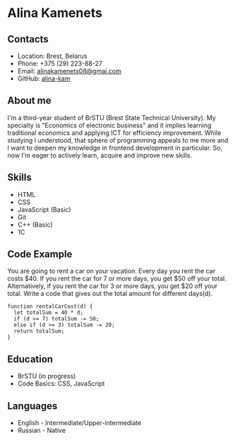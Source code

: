 Alina Kamenets
===
Contacts
---
* Location: Brest, Belarus
* Phone: +375 (29) 223-88-27
* Email: alinakamenets08@gmai.com
* GitHub: [alina-kam](https://github.com/alina-kam)

About me
---
I'm a third-year student of BrSTU (Brest State Technical University). My specialty is "Economics of electronic business" and it implies learning traditional economics and applying ICT for efficiency improvement. While studying I understood, that sphere of programming appeals to me more and I want to deepen my knowledge in frontend development in particular. So, now I'm eager to actively learn, acquire and improve new skills.

Skills
---
* HTML
* CSS
* JavaScript (Basic)
* Git
* C++ (Basic)
* 1C

Code Example
---
You are going to rent a car on your vacation. Every day you rent the car costs $40. If you rent the car for 7 or more days, you get $50 off your total. Alternatively, if you rent the car for 3 or more days, you get $20 off your total. Write a code that gives out the total amount for different days(d).

```
function rentalCarCost(d) {
  let totalSum = 40 * d;
  if (d >= 7) totalSum -= 50;
  else if (d >= 3) totalSum -= 20;
  return totalSum;
}
```

Education
---
* BrSTU (in progress)
* Code Basics: CSS, JavaScript

Languages
---
* English - Intermediate/Upper-intermediate
* Russian - Native

